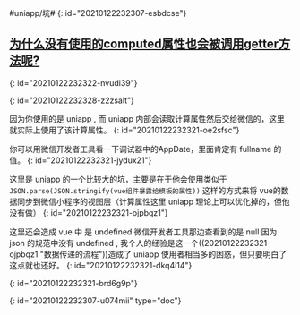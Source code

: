 #uniapp/坑#
{: id="20210122232307-esbdcse"}

## [为什么没有使用的computed属性也会被调用getter方法呢?](https://www.zhihu.com/question/440696975/answer/1692446028)
{: id="20210122232322-nvudi39"}

{: id="20210122232328-z2zsalt"}

因为你使用的是 uniapp , 而 uniapp 内部会读取计算属性然后交给微信的，这里就实际上使用了该计算属性。
{: id="20210122232321-oe2sfsc"}

你可以用微信开发者工具看一下调试器中的AppDate，里面肯定有 fullname 的值。
{: id="20210122232321-jydux21"}

这里是 uniapp 的一个比较大的坑，主要是在于他会使用类似于 `JSON.parse(JSON.stringify(vue组件暴露给模板的属性))` 这样的方式来将 vue的数据同步到微信小程序的视图层（计算属性这里 uniapp 理论上可以优化掉的，但他没有做）
{: id="20210122232321-ojpbqz1"}

这里还会造成 vue 中 是 undefined 微信开发者工具那边查看到的是 null 因为 json 的规范中没有 undefined , 我个人的经验是这一个((20210122232321-ojpbqz1 "数据传递的流程"))造成了 uniapp 使用者相当多的困惑，但只要明白了这点就也还好。
{: id="20210122232321-dkq4i14"}

{: id="20210122232321-brd6g9p"}


{: id="20210122232307-u074mii" type="doc"}
